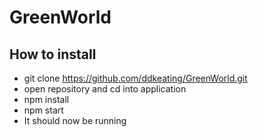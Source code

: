 # GreenWorld

## How to install
* git clone https://github.com/ddkeating/GreenWorld.git
* open repository and cd into application
* npm install
* npm start
* It should now be running
